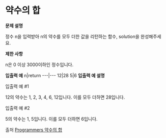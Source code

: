 # 약수의 합
**문제 설명**

정수 n을 입력받아 n의 약수를 모두 더한 값을 리턴하는 함수, solution을 완성해주세요.

**제한 사항**

n은 0 이상 3000이하인 정수입니다.

**입출력 예**
n|return
---|---
12|28
5|6
**입출력 예 설명**

입출력 예 #1

12의 약수는 1, 2, 3, 4, 6, 12입니다. 이를 모두 더하면 28입니다.

입출력 예 #2

5의 약수는 1, 5입니다. 이를 모두 더하면 6입니다.

출처
[Programmers 약수의 합](https://programmers.co.kr/learn/courses/30/lessons/12928)